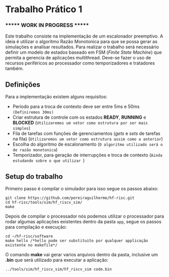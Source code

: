 # Trabalho Prático 1

### ***** WORK IN PROGRESS *****

Este trabalho consiste na implementação de um escalonador preemptivo. A ideia é utilizar o algoritmo Razão Monotonica para que se possa gerar as simulações e analisar resultados. Para realizar o trabalho será necessário definir um modelo de estados baseado em FSM (*Finite State Machine*) que permita a gerencia de aplicações multithread. Deve-se fazer o uso de recursos periféricos ao processador como temporizadores e tratadores também.


## Definições

Para a implementação existem alguns requisitos:

- Período para a troca de contexto deve ser entre 5ms e 50ms ```(Definiremos 30ms)```
- Criar estrutura de controle com os estados **READY**, **RUNNING** e **BLOCKED** (```Utilizaremos um vetor como estrutura por ser mais simples```)
- Fila de tarefas com funções de gerenciamentos (*gets* e *sets* de tarefas na fila) (```Utilizaremos um vetor como estrutura assim como a anterior```)
- Escolha do algoritmo de escalonamento (```O algoritmo utilizado será o de razão monotonica```)
- Temporizador, para geração de interrupções e troca de contexto (```Ainda estudando sobre o que utilizar ```)

## Setup do trabalho
Primeiro passo é compilar o simulador para isso segue os passos abaixo:

```
git clone https://github.com/pereiraguilherme/hf-risc.git
cd hf-risc/tools/sim/hf_riscv_sim/
make
```

Depois de compilar o processador nós podemos utilizar o processador para rodar algumas aplicações existentes dentro da pasta  ```app```, segue os passos para compilação e execução:

```
cd ~/hf-risc/software
make hello /*hello pode ser substituito por qualquer applicação existente no makefile*/

```
 O comando **make** vai gerar varios arquivos dentro da pasta, inclusive um **.bin** que será utilizado para executar a aplicação:
 ```
 ../tools/sim/hf_riscv_sim/hf_riscv_sim code.bin

 ```
